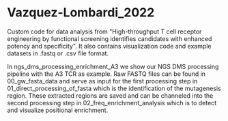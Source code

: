# Vazquez-Lombardi_2022

Custom code for data analysis from "High-throughput T cell receptor engineering by functional screening identifies candidates with enhanced potency and specificity". It also contains visualization code and example datasets in .fastq or .csv file format.

In ngs_dms_processing_enrichment_A3 we show our NGS DMS processing pipeline with the A3 TCR as example. Raw FASTQ files can be found in 00_gw_fasta_data and serve as input for the first processing step in 01_direct_processing_of_fasta which is the identification of the mutagenesis region. These extracted regions are saved and can be channeled into the second processing step in 02_freq_enrichment_analysis which is to detect and visualize positional enrichment.
